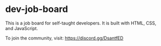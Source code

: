 # dev-job-board

This is a job board for self-taught developers.
It is built with HTML, CSS, and JavaScript.

To join the community, visit: https://discord.gg/DsantfED

